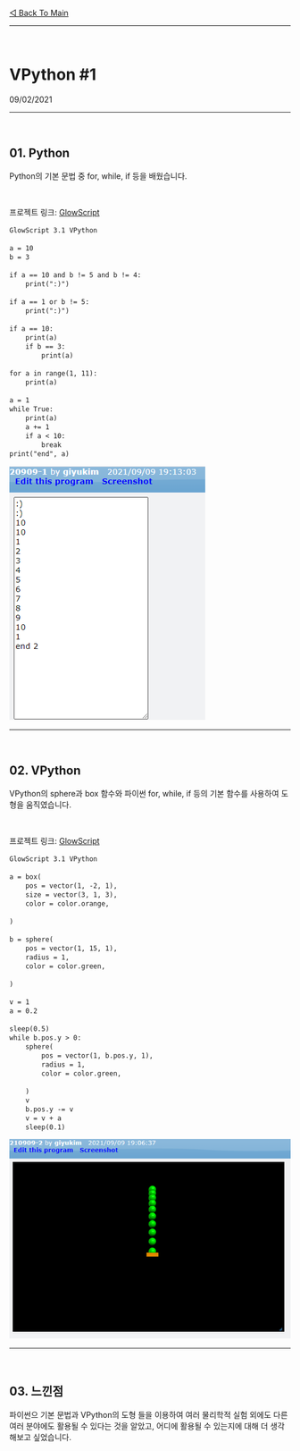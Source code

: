 [◁ Back To Main][backtomain]

---
<br>

# VPython #1
09/02/2021

---

<br>

## 01. Python
Python의 기본 문법 중 for, while, if 등을 배웠습니다.

<br>

프로젝트 링크: [GlowScript][ProjectLink0]
```
GlowScript 3.1 VPython

a = 10
b = 3

if a == 10 and b != 5 and b != 4:
    print(":)")

if a == 1 or b != 5:
    print(":)")

if a == 10:
    print(a)
    if b == 3:
        print(a)

for a in range(1, 11):
    print(a)

a = 1
while True:
    print(a)
    a += 1
    if a < 10:
        break
print("end", a)
```
![210902-VPython-01.png](../../static/210909-VPython-01.png "210909-VPython-01")

---

<br>

## 02. VPython
VPython의 sphere과 box 함수와 파이썬 for, while, if 등의 기본 함수를 사용하여 도형을 움직였습니다.

<br>

프로젝트 링크: [GlowScript][ProjectLink1]
```
GlowScript 3.1 VPython

a = box(
    pos = vector(1, -2, 1),
    size = vector(3, 1, 3),
    color = color.orange,

)

b = sphere(
    pos = vector(1, 15, 1),
    radius = 1,
    color = color.green,

)

v = 1
a = 0.2

sleep(0.5)
while b.pos.y > 0:
    sphere(
        pos = vector(1, b.pos.y, 1),
        radius = 1,
        color = color.green,

    )
    v 
    b.pos.y -= v 
    v = v + a
    sleep(0.1)  
```
![210902-VPython-01.png](../../static/210909-VPython-02.png "210909-VPython-02")

---

<br>

## 03. 느낀점
파이썬으 기본 문법과 VPython의 도형 들을 이용하여 여러 물리학적 실험 외에도 다른 여러 분야에도 활용될 수 있다는 것을 알았고, 어디에 활용될 수 있는지에 대해 더 생각해보고 싶었습니다.

[ProjectLink0]: https://glowscript.org/#/user/giyukim/folder/MyPrograms/program/210909-1 "Project Link"
[ProjectLink1]: https://glowscript.org/#/user/giyukim/folder/MyPrograms/program/210909-2 "Project Link"

[backtomain]: ../../README.md "Back To Main Page"